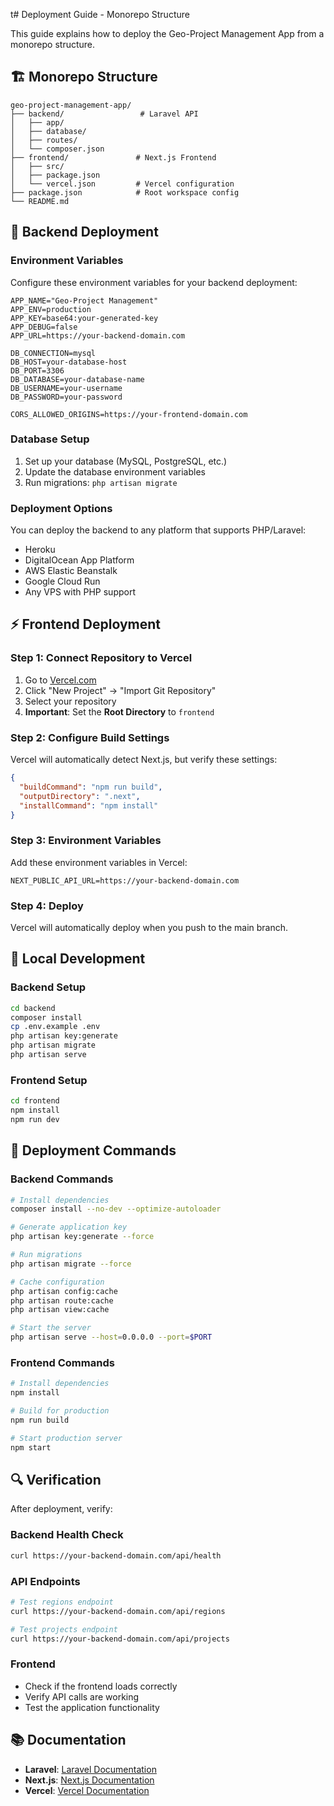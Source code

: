 t# Deployment Guide - Monorepo Structure

This guide explains how to deploy the Geo-Project Management App from a monorepo structure.

## 🏗️ Monorepo Structure

```
geo-project-management-app/
├── backend/                 # Laravel API
│   ├── app/
│   ├── database/
│   ├── routes/
│   └── composer.json
├── frontend/               # Next.js Frontend
│   ├── src/
│   ├── package.json
│   └── vercel.json         # Vercel configuration
├── package.json            # Root workspace config
└── README.md
```

## 🚀 Backend Deployment

### Environment Variables

Configure these environment variables for your backend deployment:

```env
APP_NAME="Geo-Project Management"
APP_ENV=production
APP_KEY=base64:your-generated-key
APP_DEBUG=false
APP_URL=https://your-backend-domain.com

DB_CONNECTION=mysql
DB_HOST=your-database-host
DB_PORT=3306
DB_DATABASE=your-database-name
DB_USERNAME=your-username
DB_PASSWORD=your-password

CORS_ALLOWED_ORIGINS=https://your-frontend-domain.com
```

### Database Setup

1. Set up your database (MySQL, PostgreSQL, etc.)
2. Update the database environment variables
3. Run migrations: `php artisan migrate`

### Deployment Options

You can deploy the backend to any platform that supports PHP/Laravel:
- Heroku
- DigitalOcean App Platform
- AWS Elastic Beanstalk
- Google Cloud Run
- Any VPS with PHP support

## ⚡ Frontend Deployment

### Step 1: Connect Repository to Vercel

1. Go to [Vercel.com](https://vercel.com)
2. Click "New Project" → "Import Git Repository"
3. Select your repository
4. **Important**: Set the **Root Directory** to `frontend`

### Step 2: Configure Build Settings

Vercel will automatically detect Next.js, but verify these settings:

```json
{
  "buildCommand": "npm run build",
  "outputDirectory": ".next",
  "installCommand": "npm install"
}
```

### Step 3: Environment Variables

Add these environment variables in Vercel:

```env
NEXT_PUBLIC_API_URL=https://your-backend-domain.com
```

### Step 4: Deploy

Vercel will automatically deploy when you push to the main branch.

## 🔧 Local Development

### Backend Setup

```bash
cd backend
composer install
cp .env.example .env
php artisan key:generate
php artisan migrate
php artisan serve
```

### Frontend Setup

```bash
cd frontend
npm install
npm run dev
```

## 🚀 Deployment Commands

### Backend Commands

```bash
# Install dependencies
composer install --no-dev --optimize-autoloader

# Generate application key
php artisan key:generate --force

# Run migrations
php artisan migrate --force

# Cache configuration
php artisan config:cache
php artisan route:cache
php artisan view:cache

# Start the server
php artisan serve --host=0.0.0.0 --port=$PORT
```

### Frontend Commands

```bash
# Install dependencies
npm install

# Build for production
npm run build

# Start production server
npm start
```

## 🔍 Verification

After deployment, verify:

### Backend Health Check
```bash
curl https://your-backend-domain.com/api/health
```

### API Endpoints
```bash
# Test regions endpoint
curl https://your-backend-domain.com/api/regions

# Test projects endpoint
curl https://your-backend-domain.com/api/projects
```

### Frontend
- Check if the frontend loads correctly
- Verify API calls are working
- Test the application functionality

## 📚 Documentation

- **Laravel**: [Laravel Documentation](https://laravel.com/docs)
- **Next.js**: [Next.js Documentation](https://nextjs.org/docs)
- **Vercel**: [Vercel Documentation](https://vercel.com/docs)
